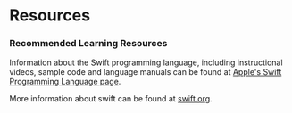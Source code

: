 # Resources

### Recommended Learning Resources

Information about the Swift programming language, including instructional videos, sample code and language manuals can be found at [Apple's Swift Programming Language page](https://developer.apple.com/swift/).

More information about swift can be found at [swift.org](https://swift.org/).
